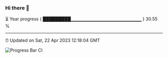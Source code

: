 ### Hi there 👋

⏳ Year progress { █████████▁▁▁▁▁▁▁▁▁▁▁▁▁▁▁▁▁▁▁▁▁ } 30.55 %

---

⏰ Updated on Sat, 22 Apr 2023 12:18:04 GMT

![Progress Bar CI](https://github.com/liununu/liununu/workflows/Progress%20Bar%20CI/badge.svg)
